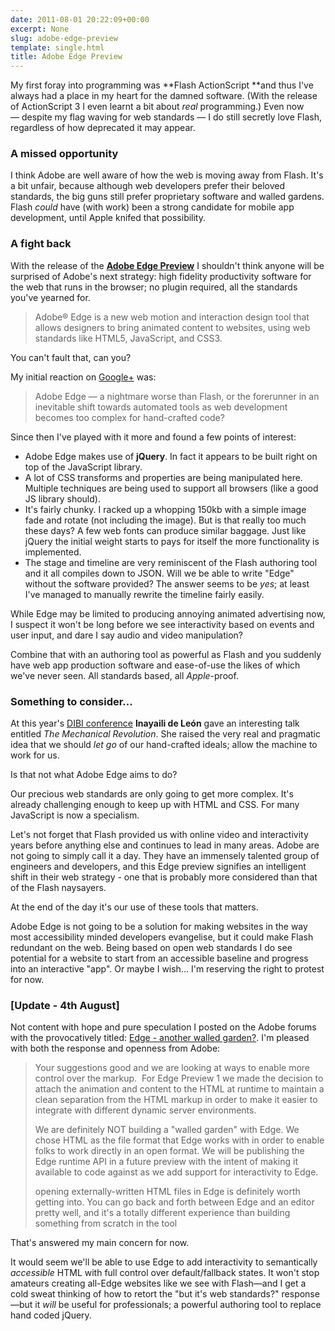 ```yaml
---
date: 2011-08-01 20:22:09+00:00
excerpt: None
slug: adobe-edge-preview
template: single.html
title: Adobe Edge Preview
---
```


My first foray into programming was **Flash ActionScript **and thus I've always had a place in my heart for the damned software. (With the release of ActionScript 3 I even learnt a bit about _real_ programming.) Even now — despite my flag waving for web standards — I do still secretly love Flash, regardless of how deprecated it may appear.


### A missed opportunity


I think Adobe are well aware of how the web is moving away from Flash. It's a bit unfair, because although web developers prefer their beloved standards, the big guns still prefer proprietary software and walled gardens. Flash _could_ have (with work) been a strong candidate for mobile app development, until Apple knifed that possibility.


### A fight back


With the release of the **[Adobe Edge Preview](http://labs.adobe.com/technologies/edge/)** I shouldn't think anyone will be surprised of Adobe's next strategy: high fidelity productivity software for the web that runs in the browser; no plugin required, all the standards you've yearned for.


<blockquote><p>Adobe® Edge is a new web motion and interaction design tool that allows designers to bring animated content to websites, using web standards like HTML5, JavaScript, and CSS3.</p></blockquote>


You can't fault that, can you?

My initial reaction on [Google+](https://plus.google.com/112664170427933857280/posts/9xK75W2nxFU) was:


<blockquote><p>Adobe Edge — a nightmare worse than Flash, or the forerunner in an inevitable shift towards automated tools as web development becomes too complex for hand-crafted code?</p></blockquote>


Since then I've played with it more and found a few points of interest:

* Adobe Edge makes use of **jQuery**. In fact it appears to be built right on top of the JavaScript library.
* A lot of CSS transforms and properties are being manipulated here. Multiple techniques are being used to support all browsers (like a good JS library should).
* It's fairly chunky. I racked up a whopping 150kb with a simple image fade and rotate (not including the image). But is that really too much these days? A few web fonts can produce similar baggage. Just like jQuery the initial weight starts to pays for itself the more functionality is implemented.
* The stage and timeline are very reminiscent of the Flash authoring tool and it all compiles down to JSON. Will we be able to write "Edge" without the software provided? The answer seems to be _yes_; at least I've managed to manually rewrite the timeline fairly easily.


While Edge may be limited to producing annoying animated advertising now, I suspect it won't be long before we see interactivity based on events and user input, and dare I say audio and video manipulation?

Combine that with an authoring tool as powerful as Flash and you suddenly have web app production software and ease-of-use the likes of which we've never seen. All standards based, all _Apple_-proof.


### Something to consider...


At this year's [DIBI conference](http://dbushell.com/2011/06/09/design-it-build-it-dibi/) **Inayaili de León** gave an interesting talk entitled _The Mechanical Revolution_. She raised the very real and pragmatic idea that we should _let go_ of our hand-crafted ideals; allow the machine to work for us.

Is that not what Adobe Edge aims to do?

Our precious web standards are only going to get more complex. It's already challenging enough to keep up with HTML and CSS. For many JavaScript is now a specialism.

Let's not forget that Flash provided us with online video and interactivity years before anything else and continues to lead in many areas. Adobe are not going to simply call it a day. They have an immensely talented group of engineers and developers, and this Edge preview signifies an intelligent shift in their web strategy - one that is probably more considered than that of the Flash naysayers.

At the end of the day it's our use of these tools that matters.

Adobe Edge is not going to be a solution for making websites in the way most accessibility minded developers evangelise, but it could make Flash redundant on the web. Being based on open web standards I do see potential for a website to start from an accessible baseline and progress into an interactive "app". Or maybe I wish... I'm reserving the right to protest for now.


### [Update - 4th August]


Not content with hope and pure speculation I posted on the Adobe forums with the provocatively titled: [Edge - another walled garden?](http://forums.adobe.com/thread/885158). I'm pleased with both the response and openness from Adobe:


<blockquote><p>Your suggestions good and we are looking at ways to enable more control over the markup.  For Edge Preview 1 we made the decision to attach the animation and content to the HTML at runtime to maintain a clean separation from the HTML markup in order to make it easier to integrate with different dynamic server environments.</p>
<p>We are definitely NOT building a "walled garden" with Edge. We chose HTML as the file format that Edge works with in order to enable folks to work directly in an open format. We will be publishing the Edge runtime API in a future preview with the intent of making it available to code against as we add support for interactivity to Edge.</p>
<p>opening externally-written HTML files in Edge is definitely worth getting into. You can go back and forth between Edge and an editor pretty well, and it's a totally different experience than building something from scratch in the tool</p></blockquote>


That's answered my main concern for now.

It would seem we'll be able to use Edge to add interactivity to semantically _accessible_ HTML with full control over default/fallback states. It won't stop amateurs creating all-Edge websites like we see with Flash—and I get a cold sweat thinking of how to retort the "but it's web standards?" response—but it _will_ be useful for professionals; a powerful authoring tool to replace hand coded jQuery.
